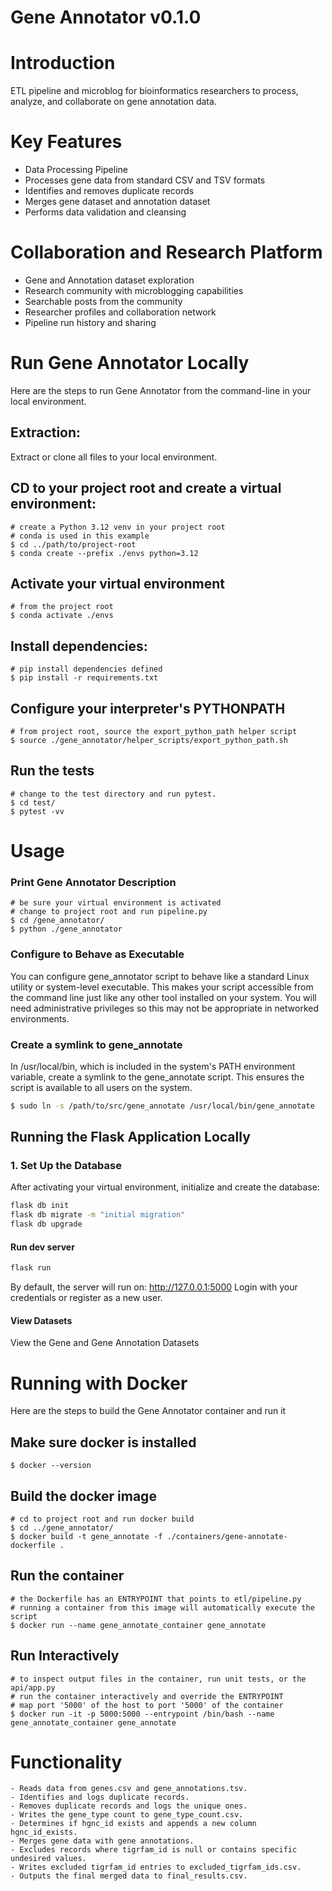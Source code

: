# Gene Annotator v0.1.0

# Introduction
ETL pipeline and microblog for bioinformatics researchers to process, analyze, and collaborate on gene annotation data.

# Key Features
- Data Processing Pipeline
- Processes gene data from standard CSV and TSV formats
- Identifies and removes duplicate records
- Merges gene dataset and annotation dataset
- Performs data validation and cleansing

# Collaboration and Research Platform
- Gene and Annotation dataset exploration
- Research community with microblogging capabilities
- Searchable posts from the community
- Researcher profiles and collaboration network
- Pipeline run history and sharing

# Run Gene Annotator Locally
Here are the steps to run Gene Annotator from the command-line in your local environment. 
    
## Extraction: 
Extract or clone all files to your local environment.
## CD to your project root and create a virtual environment: 
    # create a Python 3.12 venv in your project root
    # conda is used in this example
    $ cd ../path/to/project-root
    $ conda create --prefix ./envs python=3.12
## Activate your virtual environment
    # from the project root
    $ conda activate ./envs
## Install dependencies:
    # pip install dependencies defined
    $ pip install -r requirements.txt
## Configure your interpreter's PYTHONPATH
    # from project root, source the export_python_path helper script 
    $ source ./gene_annotator/helper_scripts/export_python_path.sh
## Run the tests
    # change to the test directory and run pytest.
    $ cd test/
    $ pytest -vv

# Usage

### Print Gene Annotator Description
    # be sure your virtual environment is activated
    # change to project root and run pipeline.py
    $ cd /gene_annotator/
    $ python ./gene_annotator

### Configure to Behave as Executable
You can configure gene_annotator script to behave like a standard Linux utility or system-level executable. This makes your script accessible from the command line just like any other tool installed on your system. You will need administrative privileges so this may not be appropriate in networked environments. 

### Create a symlink to gene_annotate
In /usr/local/bin, which is included in the system's PATH environment variable, create a symlink to the gene_annotate script. This ensures the script is available to all users on the system.

```sh
$ sudo ln -s /path/to/src/gene_annotate /usr/local/bin/gene_annotate
```

## Running the Flask Application Locally

### 1. Set Up the Database
After activating your virtual environment, initialize and create the database:

```sh
flask db init
flask db migrate -m "initial migration"
flask db upgrade
```

#### Run dev server
```sh
flask run
```
By default, the server will run on: http://127.0.0.1:5000
Login with your credentials or register as a new user.

#### View Datasets
View the Gene and Gene Annotation Datasets

# Running with Docker
Here are the steps to build the Gene Annotator container and run it

## Make sure docker is installed
    $ docker --version

## Build the docker image
    # cd to project root and run docker build
    $ cd ../gene_annotator/
    $ docker build -t gene_annotate -f ./containers/gene-annotate-dockerfile .

## Run the container
    # the Dockerfile has an ENTRYPOINT that points to etl/pipeline.py
    # running a container from this image will automatically execute the script
    $ docker run --name gene_annotate_container gene_annotate

## Run Interactively
    # to inspect output files in the container, run unit tests, or the api/app.py
    # run the container interactively and override the ENTRYPOINT
    # map port '5000' of the host to port '5000' of the container
    $ docker run -it -p 5000:5000 --entrypoint /bin/bash --name gene_annotate_container gene_annotate

# Functionality
    - Reads data from genes.csv and gene_annotations.tsv.
    - Identifies and logs duplicate records.
    - Removes duplicate records and logs the unique ones.
    - Writes the gene_type count to gene_type_count.csv.
    - Determines if hgnc_id exists and appends a new column hgnc_id_exists.
    - Merges gene data with gene annotations.
    - Excludes records where tigrfam_id is null or contains specific undesired values.
    - Writes excluded tigrfam_id entries to excluded_tigrfam_ids.csv.
    - Outputs the final merged data to final_results.csv.

